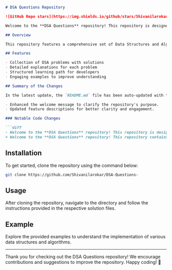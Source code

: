 ```markdown
# DSA Questions Repository

![GitHub Repo stars](https://img.shields.io/github/stars/Shivanilarokar/DSA-Questions-) ![GitHub forks](https://img.shields.io/github/forks/Shivanilarokar/DSA-Questions-) ![GitHub issues](https://img.shields.io/github/issues/Shivanilarokar/DSA-Questions-)

Welcome to the **DSA Questions** repository! This repository is designed to help developers enhance their problem-solving skills by providing a structured set of Data Structures and Algorithms (DSA) problems, solutions, and explanations. 🤖

## Overview

This repository features a comprehensive set of Data Structures and Algorithms (DSA) problems aimed at providing a structured learning path for developers. Each problem comes with solutions and detailed explanations to facilitate better understanding and learning.

## Features

- Collection of DSA problems with solutions
- Detailed explanations for each problem
- Structured learning path for developers
- Engaging examples to improve understanding

## Summary of the Changes

In the latest update, the `README.md` file has been auto-updated with the following changes:

- Enhanced the welcome message to clarify the repository's purpose.
- Updated feature descriptions for better clarity and engagement.

### Notable Code Changes

```diff
- Welcome to the **DSA Questions** repository! This repository is designed to help developers enhance their problem-solving skills by providing a structured set of DSA problems, solutions, and explanations. 🤖
+ Welcome to the **DSA Questions** repository! This repository contains a collection of Data Structures and Algorithms (DSA) problems designed to enhance your programming skills.
```

## Installation

To get started, clone the repository using the command below:

```bash
git clone https://github.com/Shivanilarokar/DSA-Questions-
```

## Usage

After cloning the repository, navigate to the directory and follow the instructions provided in the respective solution files.

## Example

Explore the provided examples to understand the implementation of various data structures and algorithms.

---

Thank you for checking out the DSA Questions repository! We encourage contributions and suggestions to improve the repository. Happy coding! 🎉
```